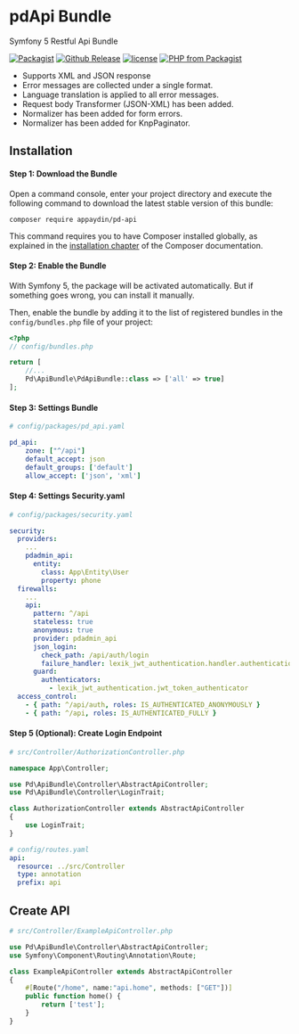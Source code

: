 # pdApi Bundle
Symfony 5 Restful Api Bundle

[![Packagist](https://img.shields.io/packagist/dt/appaydin/pd-api.svg)](https://github.com/appaydin/pd-api)
[![Github Release](https://img.shields.io/github/release/appaydin/pd-api.svg)](https://github.com/appaydin/pd-api)
[![license](https://img.shields.io/github/license/appaydin/pd-api.svg)](https://github.com/appaydin/pd-api)
[![PHP from Packagist](https://img.shields.io/packagist/php-v/appaydin/pd-api.svg)](https://github.com/appaydin/pd-api)

* Supports XML and JSON response
* Error messages are collected under a single format.
* Language translation is applied to all error messages.
* Request body Transformer (JSON-XML) has been added.
* Normalizer has been added for form errors.
* Normalizer has been added for KnpPaginator.

Installation
---

#### Step 1: Download the Bundle

Open a command console, enter your project directory and execute the
following command to download the latest stable version of this bundle:

```console
composer require appaydin/pd-api
```

This command requires you to have Composer installed globally, as explained
in the [installation chapter](https://getcomposer.org/doc/00-intro.md)
of the Composer documentation.

#### Step 2: Enable the Bundle

With Symfony 5, the package will be activated automatically. But if something goes wrong, you can install it manually.

Then, enable the bundle by adding it to the list of registered bundles
in the `config/bundles.php` file of your project:

```php
<?php
// config/bundles.php

return [
    //...
    Pd\ApiBundle\PdApiBundle::class => ['all' => true]
];
```
#### Step 3: Settings Bundle
```yaml
# config/packages/pd_api.yaml

pd_api:
    zone: ["^/api"]
    default_accept: json
    default_groups: ['default']
    allow_accept: ['json', 'xml']
```
#### Step 4: Settings Security.yaml
```yaml
# config/packages/security.yaml

security:
  providers:
    ...
    pdadmin_api:
      entity:
        class: App\Entity\User
        property: phone
  firewalls:
    ...
    api:
      pattern: ^/api
      stateless: true
      anonymous: true
      provider: pdadmin_api
      json_login:
        check_path: /api/auth/login
        failure_handler: lexik_jwt_authentication.handler.authentication_failure
      guard:
        authenticators:
          - lexik_jwt_authentication.jwt_token_authenticator
  access_control:
    - { path: ^/api/auth, roles: IS_AUTHENTICATED_ANONYMOUSLY }
    - { path: ^/api, roles: IS_AUTHENTICATED_FULLY }
```
#### Step 5 (Optional): Create Login Endpoint

```php
# src/Controller/AuthorizationController.php

namespace App\Controller;

use Pd\ApiBundle\Controller\AbstractApiController;
use Pd\ApiBundle\Controller\LoginTrait;

class AuthorizationController extends AbstractApiController
{
    use LoginTrait;
}
```

```yaml
# config/routes.yaml
api:
  resource: ../src/Controller
  type: annotation
  prefix: api
```

Create API
---
```php
# src/Controller/ExampleApiController.php

use Pd\ApiBundle\Controller\AbstractApiController;
use Symfony\Component\Routing\Annotation\Route;

class ExampleApiController extends AbstractApiController
{
    #[Route("/home", name:"api.home", methods: ["GET"])]
    public function home() {
        return ['test'];
    }
}
```
